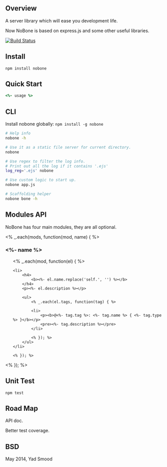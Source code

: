 ## Overview

A server library which will ease you development life.

Now NoBone is based on express.js and some other useful libraries.

[![Build Status](https://travis-ci.org/ysmood/nobone.svg)](https://travis-ci.org/ysmood/nobone)

## Install

    npm install nobone


## Quick Start

```coffeescript
<%- usage %>
```


## CLI

Install nobone globally: `npm install -g nobone`

```bash
# Help info
nobone -h

# Use it as a static file server for current directory.
nobone

# Use regex to filter the log info.
# Print out all the log if it contains '.ejs'
log_reg='.ejs' nobone

# Use custom logic to start up.
nobone app.js

# Scaffolding helper
nobone bone -h

```


## Modules API

NoBone has four main modules, they are all optional.


<% _.each(mods, function(mod, name) { %>

<h3><%- name %></h3>
<ul>
	<% _.each(mod, function(el) { %>

	<li>
		<h4>
			<b><%- el.name.replace('self.', '') %></b>
		</h4>
		<p><%- el.description %></p>

		<ul>
			<% _.each(el.tags, function(tag) { %>

			<li>
				<p><b>@<%- tag.tag %>: <%- tag.name %> { <%- tag.type %> }</b></p>
				<pre><%- tag.description %></pre>
			</li>

			<% }); %>
		</ul>
	</li>

	<% }); %>
</ul>


<% }); %>


## Unit Test

	npm test


## Road Map

API doc.

Better test coverage.


## BSD

May 2014, Yad Smood
